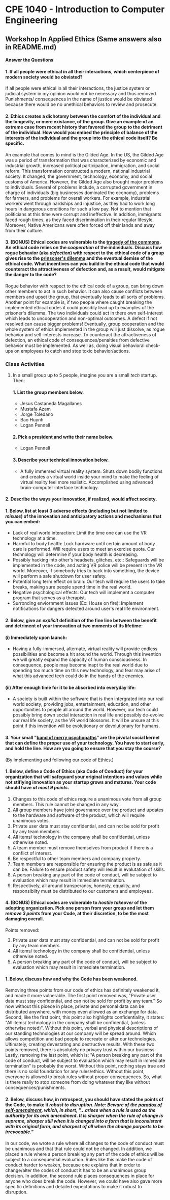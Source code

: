 # CPE 1040 - Introduction to Computer Engineering

## Workshop In Applied Ethics (Same answers also in README.md)

#### 	Answer the Questions 

#### 1. If all people were ethical in all their interactions, which centerpiece of modern society would be obviated?
	
If all people were ethical in all their interactions, the justice system or judicial system in my opinion would not be necessary and thus removed. Punishments/ consequences in the name of justice would be obviated because there would be no unethical behaviors to review and prosecute.
	
#### 2. Ethics creates a dichotomy between the comfort of the individual and the longevity, or mere existance, of the group. Give an example of an extreme case from recent history that favored the group to the detriment of the individual. How would you embed the principle of balance of the interests of the individual and the group into the ethical code itself? Be specific.

An example that comes to mind is the Gilded Age. In the US, the Gilded Age was a period of transformation that was characterized by economic and industrial growth, increased political participation, immigration, and social reform. This transformation constructed a modern, national industrial society. It changed, the government, technology, economy, and social customs of America. However, the Gilded Age also brought major problems to individuals. Several of problems include, a corrupted government in charge of individuals (big businesses dominated the economy), problems for farmers, and problems for overall workers. For example, industrial workers went through hardships and injustice, as they had to work long hours in dangerous conditions for such a low pay. Not to mention that politicians at this time were corrupt and ineffective. In addition, immigrants faced rough times, as they faced discrimination in their regular lifesyle. Moreover, Native Americans were often forced off their lands and away from their culture.

	
#### 3. **(BONUS)** Ethical codes are vulnerable to the [tragedy of the commons](https://en.wikipedia.org/wiki/Tragedy_of_the_commons). An ethical code relies on the _cooperation_ of the individuals. Discuss how rogue behavior (aka _defection_) with respect to the ethical code of a group gives rise to the [prinsoner's dilemma](https://en.wikipedia.org/wiki/Prisoner's_dilemma) and the eventual demise of the ethical code. What incentives can you build in the ethical code that would counteract the attractiveness of defection and, as a result, would mitigate the danger to the code?

Rogue behavior with respect to the ethical code of a group, can bring down other members to act in such behavior. It can also cause conflicts between members and upset the group, that eventually leads to all sorts of problems. Another point for example is, if two people where caught breaking the implemented ethical codes it could possibly lead up to examples of the prisoner's dilemma. The two individuals could act in there own self-interest which leads to uncooperation and non-optimal outcomes. A defect if not resolved can cause bigger problems! Eventually, group cooperation and the whole system of ethics implemented in the group will just dissolve, as rogue behavior and self-interests increase. To counteract the attractiveness of defection, an ethical code of consequences/penalties from defective behavior must be implemented. As well as, doing visual behavioral check-ups on employees to catch and stop toxic behavior/actions.


### Class Activities
 
1. In a small group up to 5 people, imagine you are a small _tech_ startup. Then:
   #### 1. List the group members below.
   
    - Jesus Castaneda Magallanes
    - Mustafa Azam
    - Jorge Toledano
    - Bao Huynh
    - Logan Pennell
   
   #### 2. Pick a president and write their name below.
   
    - Logan Pennell
   
   #### 3. Describe your technical innovation below.
    - A fully immersed virtual reality system. Shuts down bodily functions and creates a virtual world inside your mind to make the feeling of virtual reality feel more realistic. Accomplished using advanced brain-computer interface technology.
   
#### 2. Describe the ways your innovation, if realized, would affect society. 
#### 1. Below, list at least 3 adverse effects (including but not limited to _misuse_) of the innovation and anticipatory actions and mechanisms that you can embed: 
  - Lack of real world interaction: Limit the time one can use the VR technology at a time.
  - Harmful to body health: Lock hardware until certain amount of body care is performed. Will require users to meet an exercise quota. Our technology will determine if your body health is decreasing. 
  - Possibly hacking into other's headsets, glitches, etc.: Safeguards will be implemented in the code, and acting VR police will be present in the VR world. Moreover, if somebody tries to hack into something, the device will perform a safe shutdown for user safety.
  - Potential long term effect on brain: Our tech will require the users to take breaks, making sure people spend time in the real world. 
  - Negative psychological effects: Our tech will implement a computer program that serves as a therapist.
  - Surronding enviornment issues (Ex: House on fire): Implement notifications for dangers detected around user's real life environment.
   
   #### 2. Below, give an _explicit_ definition of the fine line between the benefit and detriment of your innovation at two moments of its lifetime: 
#### 	(i) Immediately upon launch: 
  - Having a fully-immersed, alternate, virtual reality will provide endless possibilities and become a hit around the world. Through this invention we will greatly expand the capacity of human consciousness. In consequence, people may become inapt to the real world due to spending too much time on this new technology, and fear may arise of what this advanced tech could do in the hands of the enemies.
 #### 	(ii) After enough time for it to be absorbed into everyday life:
  - A society is built within the software that is then intergrated into our real world society; providing jobs, entertainment, education, and other opportunities to people all around the world. However, our tech could possibly bring down social interaction in real life and possibly de-evolve our real life society, as the VR world blossoms. It will be unsure at this point if this invention will be evolutionary or devolutionary for humans.
   
#### 3. Your small "[band of merry psychopaths](#the-band)" are the pivotal social kernel that can define the proper use of your technology. You have to start early, and hold the line. How are you going to ensure that you stay the course? 
 (By implementing and following our code of Ethics.)
   #### 1. Below, define a Code of Ethics (aka Code of Conduct) for your organization that will safeguard your original intentions and values while not stiflying innovation as your startup grows and matures. Your code should have _at most 9 points_.
 1. Changes to this code of ethics require a unanimous vote from all group members. This rule cannot be changed in any way.  
 2. All group members have joint governance over the product and updates to the hardware and software of the product, which will require unanimous votes. 
 3. Private user data must stay confidential, and can not be sold for profit by any team members.
 4. All items/ technology in the company shall be confidential, unless otherwise noted.
 5. A team member must remove themselves from product if there is a conflict of interest. 
 6. Be respectful to other team members and company property. 
 7. Team members are responsible for ensuring the product is as safe as it can be. Failure to ensure product safety will result in evalutation of skills. 
 8. A person breaking any part of the code of conduct, will be subject to evaluation which may result in immediate termination.
 9. Respectively, all around transperancy, honesty, equality, and responsibilty must be distributed to our customers and employees.

#### 4. **(BONUS)** Ethical codes are vulnerable to _hostile takeover_ of the adopting organization. Pick one person from your group and let them _remove 3 points_ from your Code, at their discretion, to be the most damaging overall. 
 Points removed:
 
 3. Private user data must stay confidential, and can not be sold for profit by any team members.
 4. All items/ technology in the company shall be confidential, unless otherwise noted.
 8. A person breaking any part of the code of conduct, will be subject to evaluation which may result in immediate termination.
	
   #### 1. Below, discuss how and why the Code has been weakened.
   
 Removing three points from our code of ethics has definitely weakened it, and made it more vulnerable. The first point removed was, "Private user data must stay confidential, and can not be sold for profit by any team." So now without this picece in place, private and personal data can be distributed anywhere, with money even allowed as an exchange for data. Second, like the first point, this point also highlights confidentiality, it states: "All items/ technology in the company shall be confidential, (unless otherwise noted)". Without this point, verbal and physical descriptions of our standing technologies at our company will be spread around. Which allows competition and bad people to recreate or alter our technologies. Ultimately, creating devestating and destructive results. With these two points removed, there is absolutely no privacy trust within our business. Lastly, removing the last point, which is: "A person breaking any part of the code of conduct, will be subject to evaluation which may result in immediate termination" is probably the worst. Without this point, nothing stays true and there is no solid foundation for any rules/ethics. Without this point, everyone is allowed to break rules without proper consequences. So, what is there really to stop someone from doing whatever they like without consequences/punishments.
	
   #### 2. Below, discuss how, in retrospect, you should have stated the points of the Code, to make it _robust to disruption_. _Note: Beware of the [paradox of self-amendment](https://legacy.earlham.edu/~peters/writing/psaessay.htm), which, in short, **"...arises when a rule is used as the authority for its own amendment. It is sharper when the rule of change is supreme, sharper still when it is changed into a form that is inconsistent with its original form, and sharpest of all when the change purports to be irrevocable."**_
   	
 In our code, we wrote a rule where all changes to the code of conduct must be unanimous and that that rule could not be changed. In addition, we placed a rule where a person breaking any part of the code of ethics will be subject to a consequential evaluation. Rules like this make the code of conduct harder to weaken, because one explains that in order to change/alter the codes of conduct it has to be an unanimous group decision. In addition, the second rule places consequences in place for anyone who does break the code. However, we could have also gave more specific definitions and detailed expectations to make it robust to disruption.

